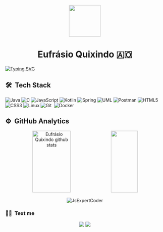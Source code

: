 <p align="center">
<img src="https://media.giphy.com/media/v1.Y2lkPTc5MGI3NjExcG5wYXVpcWQ5ZWl6cmY2aGJkbWt6NTRrNDViN3Axanp5cmYwMHR2cSZlcD12MV9pbnRlcm5hbF9naWZfYnlfaWQmY3Q9cw/sLoRDJqV5XoOScXOuH/giphy.gif" width="100">
</p>

<h1 align="center">Eufrásio Quixindo  🇦🇴</h1>

[![Typing SVG](https://readme-typing-svg.herokuapp.com/?color=f0f0f0&size=35&center=true&vCenter=true&width=1000&lines=Software+Engineer+:\))](https://git.io/typing-svg)

## 🛠 &nbsp;Tech Stack

![Java](https://img.shields.io/badge/java-%23ED8B00.svg?style=for-the-badge&logo=openjdk&logoColor=white)
![C](https://img.shields.io/badge/c-%2300599C.svg?style=for-the-badge&logo=c&logoColor=white)
![JavaScript](https://img.shields.io/badge/javascript-%23323330.svg?style=for-the-badge&logo=javascript&logoColor=%23F7DF1E)
![Kotlin](https://img.shields.io/badge/kotlin-%237F52FF.svg?style=for-the-badge&logo=kotlin&logoColor=white)
![Spring](https://img.shields.io/badge/spring-%236DB33F.svg?style=for-the-badge&logo=spring&logoColor=white)
![UML](https://img.shields.io/badge/UML-02569B?style=for-the-badge&logo=uml&logoColor=white)
![Postman](https://img.shields.io/badge/Postman-FF6C37?style=for-the-badge&logo=postman&logoColor=white)
![HTML5](https://img.shields.io/badge/html5-%23E34F26.svg?style=for-the-badge&logo=html5&logoColor=white)
![CSS3](https://img.shields.io/badge/css3-%231572B6.svg?style=for-the-badge&logo=css3&logoColor=white)
![Linux](https://img.shields.io/badge/Linux-FCC624?style=for-the-badge&logo=linux&logoColor=black)
![Git](https://img.shields.io/badge/git-%23F05033.svg?style=for-the-badge&logo=git&logoColor=white)&nbsp;
![Docker](https://img.shields.io/badge/docker-%230db7ed.svg?style=for-the-badge&logo=docker&logoColor=white)

## ⚙️ &nbsp;GitHub Analytics 
<div align="center">  
  <img width="49%" height="195px" src="https://github-readme-stats.vercel.app/api?username=QuixindoDev&show_icons=true&count_private=true&hide_border=true&title_color=f0f0f0&icon_color=00bfbf&text_color=c9d1d9&bg_color=0d1117" alt="Eufrásio Quixindo github stats" /> 
  <img width="41%" height="195px" src="https://github-readme-stats.vercel.app/api/top-langs/?username=QuixindoDev&layout=compact&hide_border=true&title_color=f0f0f0f0&text_color=00bfbf&bg_color=0d1117" />
  <p><img align="center" src="https://github-readme-streak-stats.herokuapp.com/?user=JsExpertCoder&theme=dark" alt="JsExpertCoder"/></p>
</div>

  
### 🤝🏻 &nbsp;Text me

<p align="center">
<a href="https://www.linkedin.com/in/quixindo/"><img src="https://img.shields.io/badge/linkedin-%230077B5.svg?style=for-the-badge&logo=linkedin&logoColor=white"/></a>
<a href="mailto:eufrasio.dev@gmail.com"><img src="https://img.shields.io/badge/Gmail-D14836?style=for-the-badge&logo=gmail&logoColor=white"/></a>
